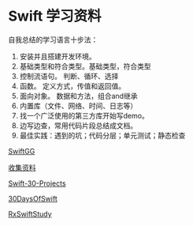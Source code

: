 # Swift 学习资料


自我总结的学习语言十步法：
1. 安装并且搭建开发环境。
2. 基础类型和符合类型。基础类型，符合类型
3. 控制流语句。
        判断、循环、选择
4. 函数。
        定义方式，传值和返回值。
6. 面向对象。
        数据和方法，组合and继承
7. 内置库（文件、网络、时间、日志等）
8. 找一个广泛使用的第三方库开始写demo。
9. 边写边查，常用代码片段总结成文档。
10. 最佳实践：遇到的坑；代码分层；单元测试；静态检查

[SwiftGG](https://swiftgg.gitbook.io/swift/swift-jiao-cheng/21_protocols)

[收集资料](https://github.com/iOS-Swift-Developers/Swift)

[Swift-30-Projects](https://github.com/soapyigu/Swift-30-Projects)

[30DaysOfSwift](https://github.com/JerryDream007/30DaysOfSwift)

[RxSwiftStudy](https://github.com/AloneMonkey/RxSwiftStudy)